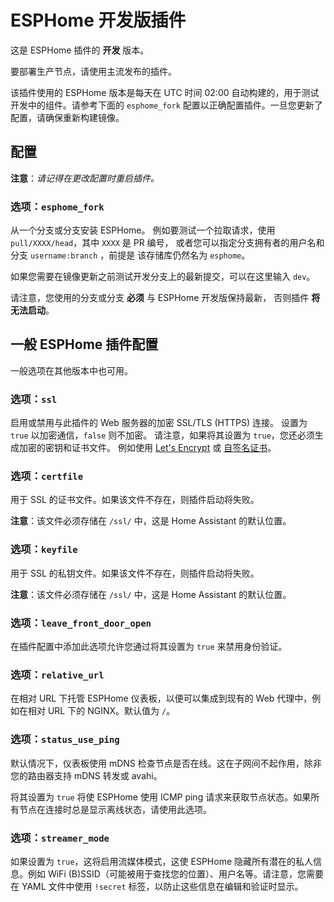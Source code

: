 # ESPHome 开发版插件

这是 ESPHome 插件的 **开发** 版本。

要部署生产节点，请使用主流发布的插件。

该插件使用的 ESPHome 版本是每天在 UTC 时间 02:00 自动构建的，用于测试开发中的组件。请参考下面的 `esphome_fork` 配置以正确配置插件。一旦您更新了配置，请确保重新构建镜像。

## 配置

**注意**：_请记得在更改配置时重启插件。_

### 选项：`esphome_fork`

从一个分支或分支安装 ESPHome。
例如要测试一个拉取请求，使用 `pull/XXXX/head`，其中 `XXXX` 是 PR 编号，
或者您可以指定分支拥有者的用户名和分支 `username:branch` ，前提是
该存储库仍然名为 `esphome`。

如果您需要在镜像更新之前测试开发分支上的最新提交，可以在这里输入 `dev`。

请注意，您使用的分支或分支 **必须** 与 ESPHome 开发版保持最新，
否则插件 **将无法启动**。

## 一般 ESPHome 插件配置

一般选项在其他版本中也可用。

### 选项：`ssl`

启用或禁用与此插件的 Web 服务器的加密 SSL/TLS (HTTPS) 连接。
设置为 `true` 以加密通信，`false` 则不加密。
请注意，如果将其设置为 `true`，您还必须生成加密的密钥和证书文件。
例如使用 [Let's Encrypt](https://www.home-assistant.io/addons/lets_encrypt/)
或 [自签名证书](https://www.home-assistant.io/docs/ecosystem/certificates/tls_self_signed_certificate/)。

### 选项：`certfile`

用于 SSL 的证书文件。如果该文件不存在，则插件启动将失败。

**注意**：该文件必须存储在 `/ssl/` 中，这是 Home Assistant 的默认位置。

### 选项：`keyfile`

用于 SSL 的私钥文件。如果该文件不存在，则插件启动将失败。

**注意**：该文件必须存储在 `/ssl/` 中，这是 Home Assistant 的默认位置。

### 选项：`leave_front_door_open`

在插件配置中添加此选项允许您通过将其设置为 `true` 来禁用身份验证。

### 选项：`relative_url`

在相对 URL 下托管 ESPHome 仪表板，以便可以集成到现有的 Web 代理中，例如在相对 URL 下的 NGINX。默认值为 `/`。

### 选项：`status_use_ping`

默认情况下，仪表板使用 mDNS 检查节点是否在线。这在子网间不起作用，除非您的路由器支持 mDNS 转发或 avahi。

将其设置为 `true` 将使 ESPHome 使用 ICMP ping 请求来获取节点状态。如果所有节点在连接时总是显示离线状态，请使用此选项。

### 选项：`streamer_mode`

如果设置为 `true`，这将启用流媒体模式，这使 ESPHome 隐藏所有潜在的私人信息。例如 WiFi (B)SSID（可能被用于查找您的位置）、用户名等。请注意，您需要在 YAML 文件中使用 `!secret` 标签，以防止这些信息在编辑和验证时显示。